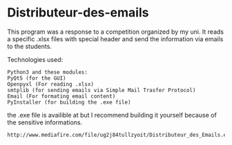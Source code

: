 # Distributeur-des-emails 

This program was a response to a competition organized by my uni.
It reads a specific .xlsx files with special header and send the information via emails to the students.

Technologies used:

    Python3 and these modules:
    PyQt5 (for the GUI)
    Openpyxl (For reading .xlsx)
    smtplib (for sending emails via Simple Mail Trasfer Protocol)
    Email (For formating email content)
    PyInstaller (for building the .exe file)
    
    
the .exe file is availible at but I recommend building it yourself because of the sensitive informations.

    http://www.mediafire.com/file/ug2j84tullzyoit/Distributeur_des_Emails.exe/file

